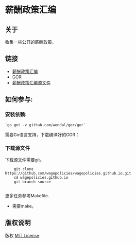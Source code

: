 # 薪酬政策汇编

## 关于

收集一些公开的薪酬政策。

## 链接

 * [薪酬政策汇编](https://wagepolicies.github.io)
 * [GOR](https://github.com/wendal/gor)
 * [薪酬政策汇编源文件](https://github.com/wagepolicies/wagepolicies.github.io.git)

## 如何参与:

### 安装依赖:

	`go get -v github.com/wendal/gor/gor`

需要Go语言支持，下载编译好的GOR：
	

### 下载源文件

下载源文件需要git。


```
	git clone https://github.com/wagepolicies/wagepolicies.github.io.git
	cd wagepolicies.github.io
	git branch source
	
```

更多任务参考Makefile.

 * 需要make。


## 版权说明

版权 [MIT License](http://www.opensource.org/licenses/MIT)


